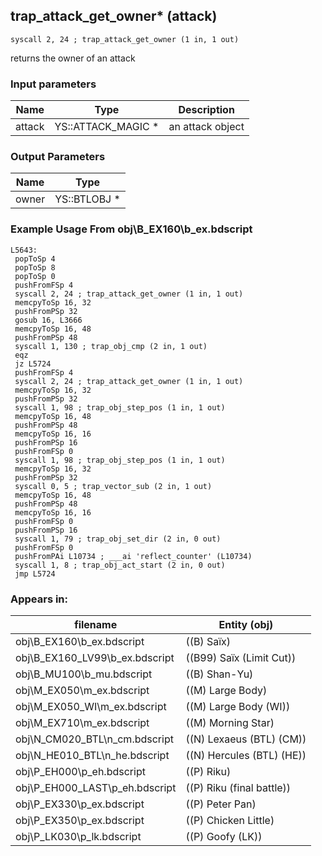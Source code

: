 ## trap_attack_get_owner* (attack)

`syscall 2, 24 ; trap_attack_get_owner (1 in, 1 out)`

returns the owner of an attack

### Input parameters
| Name | Type | Description
|------|------|------------
| attack   | YS::ATTACK_MAGIC *   | an attack object


### Output Parameters
| Name | Type
|------|-----
| owner   | YS::BTLOBJ *   
### Example Usage From obj\B_EX160\b_ex.bdscript
```plaintext
L5643:
 popToSp 4
 popToSp 8
 popToSp 0
 pushFromFSp 4
 syscall 2, 24 ; trap_attack_get_owner (1 in, 1 out)
 memcpyToSp 16, 32
 pushFromPSp 32
 gosub 16, L3666
 memcpyToSp 16, 48
 pushFromPSp 48
 syscall 1, 130 ; trap_obj_cmp (2 in, 1 out)
 eqz 
 jz L5724
 pushFromFSp 4
 syscall 2, 24 ; trap_attack_get_owner (1 in, 1 out)
 memcpyToSp 16, 32
 pushFromPSp 32
 syscall 1, 98 ; trap_obj_step_pos (1 in, 1 out)
 memcpyToSp 16, 48
 pushFromPSp 48
 memcpyToSp 16, 16
 pushFromPSp 16
 pushFromFSp 0
 syscall 1, 98 ; trap_obj_step_pos (1 in, 1 out)
 memcpyToSp 16, 32
 pushFromPSp 32
 syscall 0, 5 ; trap_vector_sub (2 in, 1 out)
 memcpyToSp 16, 48
 pushFromPSp 48
 memcpyToSp 16, 16
 pushFromFSp 0
 pushFromPSp 16
 syscall 1, 79 ; trap_obj_set_dir (2 in, 0 out)
 pushFromFSp 0
 pushFromPAi L10734 ; ___ai 'reflect_counter' (L10734)
 syscall 1, 8 ; trap_obj_act_start (2 in, 0 out)
 jmp L5724
```


### Appears in:
| filename | Entity (obj)
|----------|-------------
| obj\B_EX160\b_ex.bdscript       | ((B) Saïx)          
| obj\B_EX160_LV99\b_ex.bdscript       | ((B99) Saïx (Limit Cut))          
| obj\B_MU100\b_mu.bdscript       | ((B) Shan-Yu)          
| obj\M_EX050\m_ex.bdscript       | ((M) Large Body)          
| obj\M_EX050_WI\m_ex.bdscript       | ((M) Large Body (WI))          
| obj\M_EX710\m_ex.bdscript       | ((M) Morning Star)          
| obj\N_CM020_BTL\n_cm.bdscript       | ((N) Lexaeus (BTL) (CM))          
| obj\N_HE010_BTL\n_he.bdscript       | ((N) Hercules (BTL) (HE))          
| obj\P_EH000\p_eh.bdscript       | ((P) Riku)          
| obj\P_EH000_LAST\p_eh.bdscript       | ((P) Riku (final battle))          
| obj\P_EX330\p_ex.bdscript       | ((P) Peter Pan)          
| obj\P_EX350\p_ex.bdscript       | ((P) Chicken Little)          
| obj\P_LK030\p_lk.bdscript       | ((P) Goofy (LK))          



